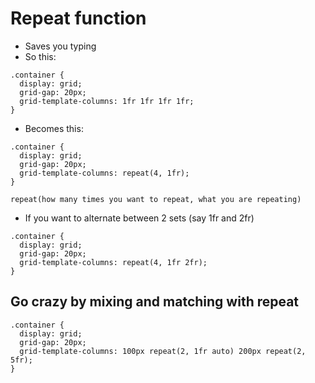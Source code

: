 # Repeat function
* Saves you typing
* So this:

```
.container {
  display: grid;
  grid-gap: 20px;
  grid-template-columns: 1fr 1fr 1fr 1fr;
}
```

* Becomes this:

```
.container {
  display: grid;
  grid-gap: 20px;
  grid-template-columns: repeat(4, 1fr);
}
```

`repeat(how many times you want to repeat, what you are repeating)`

* If you want to alternate between 2 sets (say 1fr and 2fr)

```
.container {
  display: grid;
  grid-gap: 20px;
  grid-template-columns: repeat(4, 1fr 2fr); 
}
```

## Go crazy by mixing and matching with repeat
```
.container {
  display: grid;
  grid-gap: 20px;
  grid-template-columns: 100px repeat(2, 1fr auto) 200px repeat(2, 5fr); 
}
```


